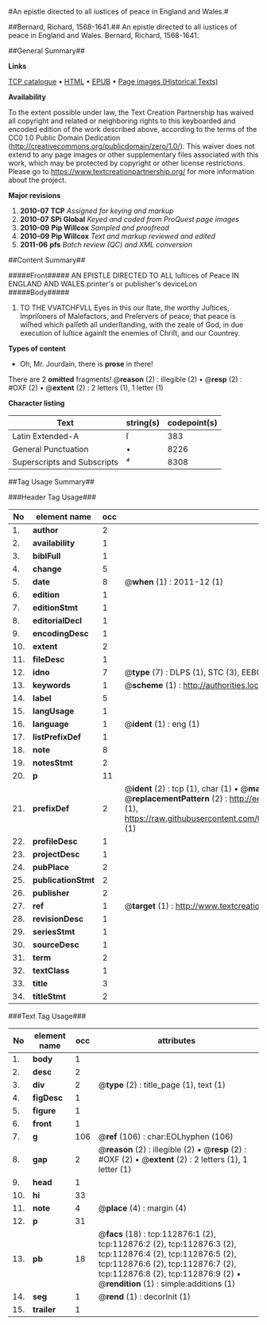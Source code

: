 #An epistle directed to all iustices of peace in England and Wales.#

##Bernard, Richard, 1568-1641.##
An epistle directed to all iustices of peace in England and Wales.
Bernard, Richard, 1568-1641.

##General Summary##

**Links**

[TCP catalogue](http://www.ota.ox.ac.uk/tcp/)  • 
[HTML](http://tei.it.ox.ac.uk/tcp/Texts-HTML/free/A76/A76450.html)  • 
[EPUB](http://tei.it.ox.ac.uk/tcp/Texts-EPUB/free/A76/A76450.epub) • 
[Page images (Historical Texts)](https://historicaltexts.jisc.ac.uk/eebo-99860751e)

**Availability**

To the extent possible under law, the Text Creation Partnership has waived all copyright and related or neighboring rights to this keyboarded and encoded edition of the work described above, according to the terms of the CC0 1.0 Public Domain Dedication (http://creativecommons.org/publicdomain/zero/1.0/). This waiver does not extend to any page images or other supplementary files associated with this work, which may be protected by copyright or other license restrictions. Please go to https://www.textcreationpartnership.org/ for more information about the project.

**Major revisions**

1. __2010-07__ __TCP__ *Assigned for keying and markup*
1. __2010-07__ __SPi Global__ *Keyed and coded from ProQuest page images*
1. __2010-09__ __Pip Willcox__ *Sampled and proofread*
1. __2010-09__ __Pip Willcox__ *Text and markup reviewed and edited*
1. __2011-06__ __pfs__ *Batch review (QC) and XML conversion*

##Content Summary##

#####Front#####
AN EPISTLE DIRECTED TO ALL Iuſtices of Peace IN ENGLAND AND WALES.printer's or publisher's deviceLon
#####Body#####

1. TO THE VVATCHFVLL Eyes in this our ſtate, the worthy
Juſtices, Impriſoners of Malefactors, and Preſervers of peace; that peace is wiſhed which paſſeth all underſtanding, with the zeale of God, in due execution of Iuſtice againſt the enemies of Chriſt, and our Countrey.

**Types of content**

  * Oh, Mr. Jourdain, there is **prose** in there!

There are 2 **omitted** fragments! 
 @__reason__ (2) : illegible (2)  •  @__resp__ (2) : #OXF (2)  •  @__extent__ (2) : 2 letters (1), 1 letter (1)

**Character listing**


|Text|string(s)|codepoint(s)|
|---|---|---|
|Latin Extended-A|ſ|383|
|General Punctuation|•|8226|
|Superscripts             and Subscripts|⁴|8308|

##Tag Usage Summary##

###Header Tag Usage###

|No|element name|occ|attributes|
|---|---|---|---|
|1.|__author__|2||
|2.|__availability__|1||
|3.|__biblFull__|1||
|4.|__change__|5||
|5.|__date__|8| @__when__ (1) : 2011-12 (1)|
|6.|__edition__|1||
|7.|__editionStmt__|1||
|8.|__editorialDecl__|1||
|9.|__encodingDesc__|1||
|10.|__extent__|2||
|11.|__fileDesc__|1||
|12.|__idno__|7| @__type__ (7) : DLPS (1), STC (3), EEBO-CITATION (1), PROQUEST (1), VID (1)|
|13.|__keywords__|1| @__scheme__ (1) : http://authorities.loc.gov/ (1)|
|14.|__label__|5||
|15.|__langUsage__|1||
|16.|__language__|1| @__ident__ (1) : eng (1)|
|17.|__listPrefixDef__|1||
|18.|__note__|8||
|19.|__notesStmt__|2||
|20.|__p__|11||
|21.|__prefixDef__|2| @__ident__ (2) : tcp (1), char (1)  •  @__matchPattern__ (2) : ([0-9\-]+):([0-9IVX]+) (1), (.+) (1)  •  @__replacementPattern__ (2) : http://eebo.chadwyck.com/downloadtiff?vid=$1&page=$2 (1), https://raw.githubusercontent.com/textcreationpartnership/Texts/master/tcpchars.xml#$1 (1)|
|22.|__profileDesc__|1||
|23.|__projectDesc__|1||
|24.|__pubPlace__|2||
|25.|__publicationStmt__|2||
|26.|__publisher__|2||
|27.|__ref__|1| @__target__ (1) : http://www.textcreationpartnership.org/docs/. (1)|
|28.|__revisionDesc__|1||
|29.|__seriesStmt__|1||
|30.|__sourceDesc__|1||
|31.|__term__|2||
|32.|__textClass__|1||
|33.|__title__|3||
|34.|__titleStmt__|2||


###Text Tag Usage###

|No|element name|occ|attributes|
|---|---|---|---|
|1.|__body__|1||
|2.|__desc__|2||
|3.|__div__|2| @__type__ (2) : title_page (1), text (1)|
|4.|__figDesc__|1||
|5.|__figure__|1||
|6.|__front__|1||
|7.|__g__|106| @__ref__ (106) : char:EOLhyphen (106)|
|8.|__gap__|2| @__reason__ (2) : illegible (2)  •  @__resp__ (2) : #OXF (2)  •  @__extent__ (2) : 2 letters (1), 1 letter (1)|
|9.|__head__|1||
|10.|__hi__|33||
|11.|__note__|4| @__place__ (4) : margin (4)|
|12.|__p__|31||
|13.|__pb__|18| @__facs__ (18) : tcp:112876:1 (2), tcp:112876:2 (2), tcp:112876:3 (2), tcp:112876:4 (2), tcp:112876:5 (2), tcp:112876:6 (2), tcp:112876:7 (2), tcp:112876:8 (2), tcp:112876:9 (2)  •  @__rendition__ (1) : simple:additions (1)|
|14.|__seg__|1| @__rend__ (1) : decorInit (1)|
|15.|__trailer__|1||
